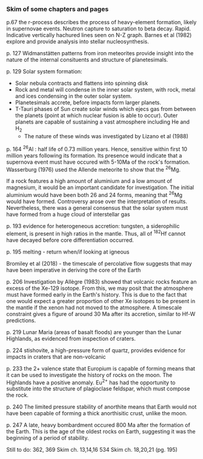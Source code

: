 ### Skim of some chapters and pages

p.67 the r-process describes the process of heavy-element formation, likely in supernovae events. Neutron capture to saturation to beta decay. Rapid. Indicative vertically hachured lines seen on N-Z graph. Barnes et al (1982) explore and provide analysis into stellar nucleosynthesis.

p. 127 Widmanstätten patterns from iron meteorites provide insight into the nature of the internal consituents and structure of planetesimals.

p. 129 Solar system formation: <br>
  * Solar nebula contracts and flattens into spinning disk <br>
  * Rock and metal will condense in the inner solar system, with rock, metal and ices condensing in the outer solar system. <br>
  * Planetesimals accrete, before impacts form larger planets. <br>
  * T-Tauri phases of Sun create solar winds which ejecs gas from between the planets (point at which nuclear fusion is able to occur). Outer planets are capable of sustaining a vast atmosphere including He and H<sub>2</sub> <br>
    * The nature of these winds was investigated by Lizano et al (1988)

p. 164 <sup>26</sup>Al : half life of 0.73 million years. Hence, sensitive within first 10 million years following its formation. Its presence would indicate that a supernova event must have occured with 5-10Ma of the rock's formation. 
  Wasserburg (1976) used the Allende meteorite to show that the <sup>26</sup>Mg.
  
  If a rock features a high amount of aluminium and a low amount of magnesium, it would be an important candidate for investigation. The initial aluminium would have been both 26 and 24 forms, meaning that <sup>26</sup>Mg would have formed.
  Controversy arose over the interpretation of results. Nevertheless, there was a general consensus that the solar system must have formed from a huge cloud of interstellar gas
  
p. 193 evidence for heterogeneous accretion: tungsten, a siderophilic element, is present in high ratios in the mantle. Thus, all of <sup>182</sup>Hf cannot have decayed before core differentiation occurred.
 
p. 195 melting - return when/if looking at igneous 
 
Bromiley et al (2018) - the timescale of percolative flow suggests that may have been imperative in deriving the core of the Earth
 
p. 206 Investigation by Allègre (1983) showed that volcanic rocks feature an excess of the Xe-129 isotope. From this, we may posit that the atmosphere must have formed early in the Earth's history. This is due to the fact that one would expect a greater proportion of other Xe isotopes to be present in the mantle if the xenon had not moved to the atmosphere. A timescale constraint gives a figure of around 30 Ma after its accretion, similar to Hf-W predictions.
 
p. 219 Lunar Maria (areas of basalt floods) are younger than the Lunar Highlands, as evidenced from inspection of craters.
   
p. 224 stishovite, a high-pressure form of quartz, provides evidence for impacts in craters that are non-volcanic
  
p. 233 the 2+ valence state that Europium is capable of forming means that it can be used to investigate the history of rocks on the moon. The Highlands have a positive anomaly. Eu<sup>2+</sup> has had the opportunity to substitute into the structure of plagioclase feldspar, which must compose the rock.

p. 240 The limited pressure stability of anorthite means that Earth would not have been capable of forming a thick anorthisitic crust, unlike the moon.

p. 247 A late, heavy bombardment occured 800 Ma after the formation of the Earth. This is the age of the oldest rocks on Earth, suggesting it was the beginning of a period of stability.

Still to do:
362, 369
Skim ch. 13,14,16
534
Skim ch. 18,20,21
(pg. 195)

